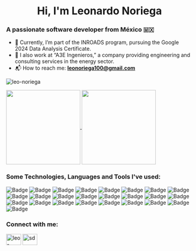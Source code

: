 <h1 align="center">Hi, I'm Leonardo Noriega</h1>
<h3 align="left">A passionate software developer from México 🇲🇽</h3>

* 💼 Currently, I’m part of the INROADS program, pursuing the Google 2024 Data Analysis Certificate.
* 🔋 I also work at “A3E Ingenieros,” a company providing engineering and consulting services in the energy sector.
* 📬 How to reach me: **leonoriega100@gmail.com**

<p align="left"> <img src="https://komarev.com/ghpvc/?username=leo-noriega&label=Profile%20views&color=9745F5&style=for-the-badge" alt="leo-noriega" /> </p>

<a href="https://github.com/anuraghazra/github-readme-stats">
  <img height=200 align="center" src="https://github-readme-stats.vercel.app/api?username=Leo-Noriega&theme=midnight-purple&show_icons=true&hide_border=true&count_private=true" />
</a>
<a href="https://github.com/anuraghazra/convoychat">
  <img height=200 align="center" src="https://github-readme-stats.vercel.app/api/top-langs?username=Leo-Noriega&theme=midnight-purple&show_icons=true&hide_border=true&count_private=true&layout=compact&langs_count=8&card_width=320" />
</a>
<h3 align="left">Some Technologies, Languages and Tools I've used:</h3>

![Badge](https://img.shields.io/badge/AWS-9745F5?style=for-the-badge&logo=amazonwebservices)
![Badge](https://img.shields.io/badge/Spring-9745F5?style=for-the-badge&logo=spring)
![Badge](https://img.shields.io/badge/React%20Native-9745F5?style=for-the-badge&logo=react)
![Badge](https://img.shields.io/badge/Symfony-9745F5?style=for-the-badge&logo=symfony)
![Badge](https://img.shields.io/badge/Node.js-9745F5?style=for-the-badge&logo=node.js)
![Badge](https://img.shields.io/badge/Bootstrap-9745F5?style=for-the-badge&logo=bootstrap)
![Badge](https://img.shields.io/badge/Java-9745F5?style=for-the-badge&logo=java)
![Badge](https://img.shields.io/badge/Python-9745F5?style=for-the-badge&logo=python)
![Badge](https://img.shields.io/badge/Arduino-9745F5?style=for-the-badge&logo=arduino)
![Badge](https://img.shields.io/badge/Kotlin-9745F5?style=for-the-badge&logo=kotlin)
![Badge](https://img.shields.io/badge/PHP-9745F5?style=for-the-badge&logo=php)
![Badge](https://img.shields.io/badge/MongoDB-9745F5?style=for-the-badge&logo=mongodb)
![Badge](https://img.shields.io/badge/MySQL-9745F5?style=for-the-badge&logo=mysql)
![Badge](https://img.shields.io/badge/Docker-9745F5?style=for-the-badge&logo=docker)
![Badge](https://img.shields.io/badge/Jenkins-9745F5?style=for-the-badge&logo=jenkins)
![Badge](https://img.shields.io/badge/SonarQube-9745F5?style=for-the-badge&logo=sonarqube)
![Badge](https://img.shields.io/badge/Portainer-9745F5?style=for-the-badge&logo=portainer)
![Badge](https://img.shields.io/badge/OwnCloud-9745F5?style=for-the-badge&logo=owncloud)
![Badge](https://img.shields.io/badge/JetBrains-9745F5?style=for-the-badge&logo=jetbrains)
![Badge](https://img.shields.io/badge/Neovim-9745F5?style=for-the-badge&logo=neovim)
![Badge](https://img.shields.io/badge/Git-9745F5?style=for-the-badge&logo=git)
![Badge](https://img.shields.io/badge/Github-9745F5?style=for-the-badge&logo=github)
![Badge](https://img.shields.io/badge/Gitlab-9745F5?style=for-the-badge&logo=gitlab)
![Badge](https://img.shields.io/badge/Linux-9745F5?style=for-the-badge&logo=linux)
![Badge](https://img.shields.io/badge/MAcos-9745F5?style=for-the-badge&logo=macos)
<h3 align="left">Connect with me:</h3>
<p align="left">
<a href="https://linkedin.com/in/leo-noriega" target="blank"><img align="center" src="https://raw.githubusercontent.com/rahuldkjain/github-profile-readme-generator/master/src/images/icons/Social/linked-in-alt.svg" alt="leo-noriega" height="30" width="40" /></a>
<a href="https://instagram.com/tsmfl.zzz" target="blank"><img align="center" src="https://raw.githubusercontent.com/rahuldkjain/github-profile-readme-generator/master/src/images/icons/Social/instagram.svg" alt="sd" height="30" width="40" /></a>
</p>


